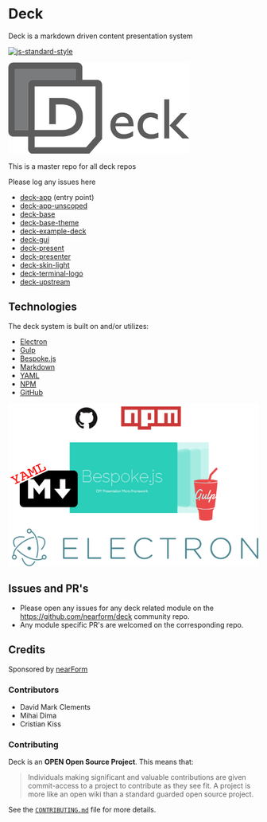 # Deck

Deck is a markdown driven content presentation system

[![js-standard-style](https://img.shields.io/badge/code%20style-standard-brightgreen.svg?style=flat)](http://standardjs.com/)

![](deck-logo.png)

This is a master repo for all deck repos

Please log any issues here

* [deck-app](https://github.com/nearform/deck-app)  (entry point)
* [deck-app-unscoped](https://github.com/nearform/deck-app-unscoped)
* [deck-base](https://github.com/nearform/deck-base)
* [deck-base-theme](https://github.com/nearform/deck-base-theme)
* [deck-example-deck](https://github.com/nearform/deck-example-deck)
* [deck-gui](https://github.com/nearform/deck-gui)
* [deck-present](https://github.com/nearform/deck-present)
* [deck-presenter](https://github.com/nearform/deck-presenter)
* [deck-skin-light](https://github.com/nearform/deck-skin-light)
* [deck-terminal-logo](https://github.com/nearform/deck-terminal-logo)
* [deck-upstream](https://github.com/nearform/deck-upstream)


## Technologies

The deck system is built on and/or utilizes:

* [Electron](http://electron.atom.io)
* [Gulp](http://gulpjs.com/)
* [Bespoke.js](http://markdalgleish.com/projects/bespoke.js/)
* [Markdown](https://daringfireball.net/projects/markdown/)
* [YAML](http://yaml.org)
* [NPM](http://npmjs.org)
* [GitHub](http://github.com)

![](anatomy.png)

## Issues and PR's

* Please open any issues for any deck related module on the <https://github.com/nearform/deck> community repo.
* Any module specific PR's are welcomed on the corresponding repo.

## Credits

Sponsored by <a href="http://nearform.com">nearForm</a>

### Contributors

  * David Mark Clements
  * Mihai Dima
  * Cristian Kiss

### Contributing

Deck is an **OPEN Open Source Project**. This means that:

> Individuals making significant and valuable contributions are given commit-access to a project to contribute as they see fit. A project is more like an open wiki than a standard guarded open source project.

See the [`CONTRIBUTING.md`](CONTRIBUTING.md) file for more details.

